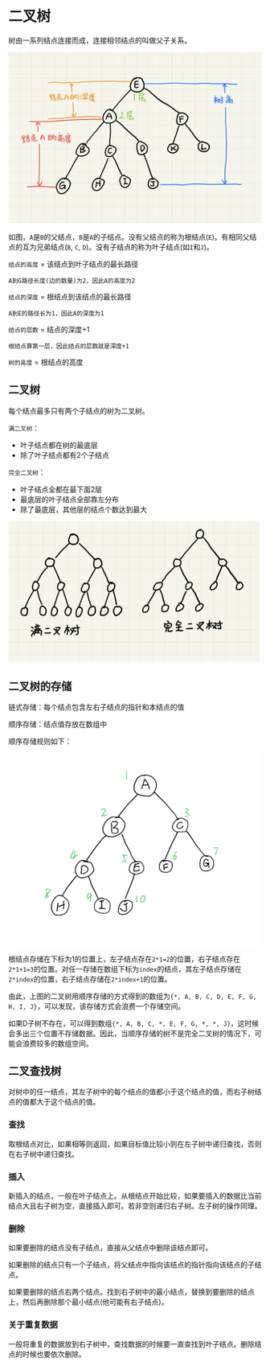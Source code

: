 # 二叉树

树由一系列结点连接而成，连接相邻结点的叫做父子关系。

<img src="picture/IMG_0209.jpg" style="width:700px" />

如图，`A`是`B`的父结点，`B`是`A`的子结点。没有父结点的称为根结点(`E`)。有相同父结点的互为兄弟结点(`B`, `C`, `D`)。没有子结点的称为叶子结点(如`I`和`J`)。

`结点的高度` = 该结点到叶子结点的最长路径

    A到G路径长度(边的数量)为2，因此A的高度为2

`结点的深度` = 根结点到该结点的最长路径

    A到E的路径长为1，因此A的深度为1

`结点的层数` = 结点的深度+1

    根结点算第一层，因此结点的层数就是深度+1

`树的高度` = 根结点的高度

## 二叉树

每个结点最多只有两个子结点的树为二叉树。

`满二叉树`：  
* 叶子结点都在树的最底层
* 除了叶子结点都有2个子结点

`完全二叉树`：
* 叶子结点全都在最下面2层
* 最底层的叶子结点全部靠左分布
* 除了最底层，其他层的结点个数达到最大

<img src="picture/tree01.png" style="width:500px" />

## 二叉树的存储

链式存储：每个结点包含左右子结点的指针和本结点的值

顺序存储：结点值存放在数组中

顺序存储规则如下：

<img src="picture/tree02.jpeg" style="width:500px" />

根结点存储在下标为1的位置上，左子结点存在`2*1=2`的位置，右子结点存在`2*1+1=3`的位置。对任一存储在数组下标为`index`的结点，其左子结点存储在`2*index`的位置，右子结点存储在`2*index+1`的位置。

由此，上图的二叉树用顺序存储的方式得到的数组为`{*, A, B, C, D, E, F, G, H, I, J}`，可以发现，该存储方式会浪费一个存储空间。

如果D子树不存在，可以得到数组`{*, A, B, C, *, E, F, G, *, *, J}`，这时候会多出三个位置不存储数据。因此，当顺序存储的树不是完全二叉树的情况下，可能会浪费较多的数组空间。

## 二叉查找树

对树中的任一结点，其左子树中的每个结点的值都小于这个结点的值，而右子树结点的值都大于这个结点的值。

### 查找

取根结点对比，如果相等则返回，如果目标值比较小则在左子树中递归查找，否则在右子树中递归查找。

### 插入

新插入的结点，一般在叶子结点上。从根结点开始比较，如果要插入的数据比当前结点大且右子树为空，直接插入即可。若非空则递归右子树。左子树的操作同理。

### 删除

如果要删除的结点没有子结点，直接从父结点中删除该结点即可。

如果删除的结点只有一个子结点，将父结点中指向该结点的指针指向该结点的子结点。

如果要删除的结点右两个结点。找到右子树中的最小结点，替换到要删除的结点上，然后再删除那个最小结点(他可能有右子结点)。

### 关于重复数据

一般将重复的数据放到右子树中，查找数据的时候要一直查找到叶子结点。删除结点的时候也要依次删除。